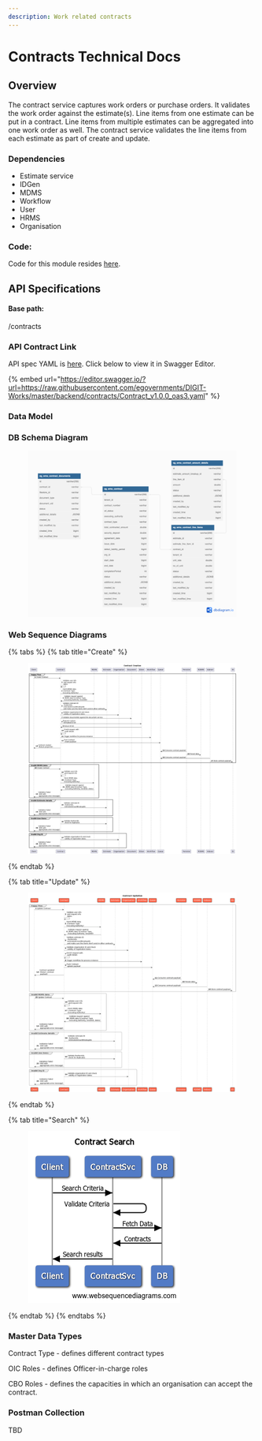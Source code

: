 ```yaml
---
description: Work related contracts
---
```


# Contracts Technical Docs

## Overview

The contract service captures work orders or purchase orders. It validates the work order against the estimate(s).  Line items from one estimate can be put in a contract. Line items from multiple estimates can be aggregated into one work order as well. The contract service validates the line items from each estimate as part of create and update.

### Dependencies

* Estimate service
* IDGen
* MDMS
* Workflow
* User
* HRMS
* Organisation

### Code:

Code for this module resides [here](https://github.com/egovernments/DIGIT-Works/tree/master/backend/contracts).

## API Specifications

#### Base path:

/contracts

### API Contract Link

API spec YAML is [here](https://raw.githubusercontent.com/egovernments/DIGIT-Works/master/backend/estimates/docs/Estimate-service-1.0.0.yaml). Click below to view it in Swagger Editor.

{% embed url="https://editor.swagger.io/?url=https://raw.githubusercontent.com/egovernments/DIGIT-Works/master/backend/contracts/Contract_v1.0.0_oas3.yaml" %}

### Data Model&#x20;

### DB Schema Diagram

<figure><img src="https://github.com/egovernments/DIGIT-Works/blob/master/backend/contracts/Contract%20Service%20ER%20diagram.png?raw=true" alt=""><figcaption></figcaption></figure>

### Web Sequence Diagrams

{% tabs %}
{% tab title="Create" %}
<figure><img src="https://github.com/egovernments/DIGIT-Works/blob/master/backend/contracts/docs/SequenceDiagrams/pngs/ContractCreation.png?raw=true" alt=""><figcaption></figcaption></figure>
{% endtab %}

{% tab title="Update" %}
<figure><img src="https://github.com/egovernments/DIGIT-Works/blob/master/backend/contracts/docs/SequenceDiagrams/pngs/ContractUpdation.png?raw=true" alt=""><figcaption></figcaption></figure>
{% endtab %}

{% tab title="Search" %}
<figure><img src="../../../../.gitbook/assets/Contract Search.png" alt=""><figcaption></figcaption></figure>


{% endtab %}
{% endtabs %}

### Master Data Types

Contract Type - defines different contract types

OIC Roles - defines Officer-in-charge roles

CBO Roles - defines the capacities in which an organisation can accept the contract.

### Postman Collection

TBD



